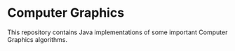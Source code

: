 # Computer Graphics

This repository contains Java implementations of some important Computer Graphics algorithms.
